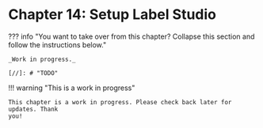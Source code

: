 # Chapter 14: Setup Label Studio

??? info "You want to take over from this chapter? Collapse this section and follow the instructions below."

    _Work in progress._

    [//]: # "TODO"

!!! warning "This is a work in progress"

    This chapter is a work in progress. Please check back later for updates. Thank
    you!
